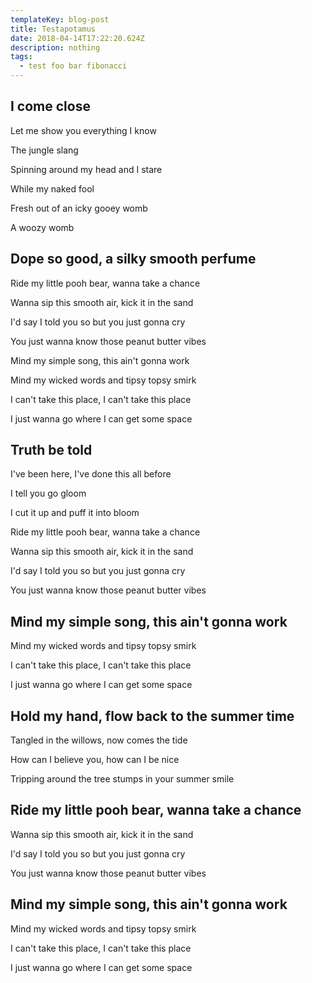 ```yaml
---
templateKey: blog-post
title: Testapotamus
date: 2018-04-14T17:22:20.624Z
description: nothing
tags:
  - test foo bar fibonacci
---
```

## I come close

Let me show you everything I know

The jungle slang

Spinning around my head and I stare

While my naked fool

Fresh out of an icky gooey womb

A woozy womb

## Dope so good, a silky smooth perfume

Ride my little pooh bear, wanna take a chance

Wanna sip this smooth air, kick it in the sand

I'd say I told you so but you just gonna cry

You just wanna know those peanut butter vibes

Mind my simple song, this ain't gonna work

Mind my wicked words and tipsy topsy smirk

I can't take this place, I can't take this place

I just wanna go where I can get some space

## Truth be told

I've been here, I've done this all before

I tell you go gloom

I cut it up and puff it into bloom

Ride my little pooh bear, wanna take a chance

Wanna sip this smooth air, kick it in the sand

I'd say I told you so but you just gonna cry

You just wanna know those peanut butter vibes

## Mind my simple song, this ain't gonna work

Mind my wicked words and tipsy topsy smirk

I can't take this place, I can't take this place

I just wanna go where I can get some space

## Hold my hand, flow back to the summer time

Tangled in the willows, now comes the tide

How can I believe you, how can I be nice

Tripping around the tree stumps in your summer smile

## Ride my little pooh bear, wanna take a chance

Wanna sip this smooth air, kick it in the sand

I'd say I told you so but you just gonna cry

You just wanna know those peanut butter vibes

## Mind my simple song, this ain't gonna work

Mind my wicked words and tipsy topsy smirk

I can't take this place, I can't take this place

I just wanna go where I can get some space
